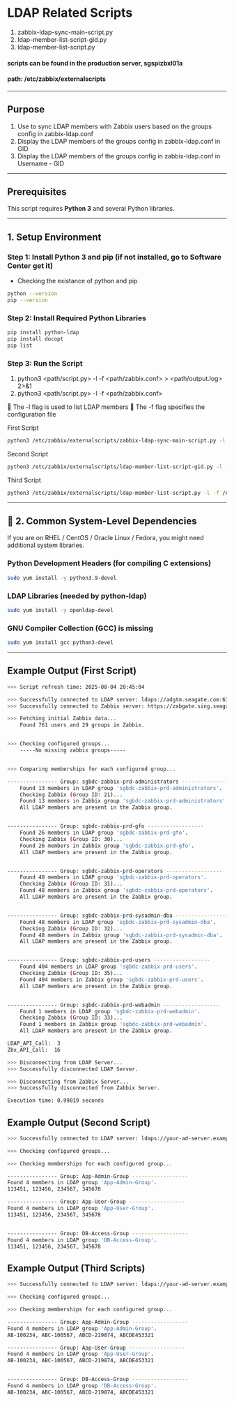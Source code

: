 # LDAP Related Scripts
1. zabbix-ldap-sync-main-script.py
2. ldap-member-list-script-gid.py
3. ldap-member-list-script.py

#### scripts can be found in the production server, sgspizbxl01a
#### path: /etc/zabbix/externalscripts
----------------------------------------------------------------

## Purpose

1. Use to sync LDAP members with Zabbix users based on the groups config in zabbix-ldap.conf
2. Display the LDAP members of the groups config in zabbix-ldap.conf in GID
3. Display the LDAP members of the groups config in zabbix-ldap.conf in Username - GID 
----------------------------------------------------------------

## Prerequisites

This script requires **Python 3** and several Python libraries.

----------------------------------------------------------------

## 1. Setup Environment

### Step 1: Install Python 3 and pip (if not installed, go to Software Center get it)

* Checking the existance of python and pip 
```bash
python --version
pip --version
```

### Step 2: Install Required Python Libraries

```bash
pip install python-ldap
pip install docopt
pip list
```

### Step 3: Run the Script
1. python3 <path/script.py> -l -f <path/zabbix.conf> > <path/output.log> 2>&1
2. python3 <path/script.py> -l -f <path/zabbix.conf>

🔸 The -l flag is used to list LDAP members
🔸 The -f flag specifies the configuration file

First Script
```bash
python3 /etc/zabbix/externalscripts/zabbix-ldap-sync-main-script.py -l -f /etc/zabbix/externalscripts/zabbix-ldap.conf > /etc/zabbix/externalscripts/zabbix-ldap-sync-output.log 2>&1
```

Second Script
```bash
python3 /etc/zabbix/externalscripts/ldap-member-list-script-gid.py -l -f /etc/zabbix/externalscripts/zabbix-ldap.conf
```

Third Script
```bash
python3 /etc/zabbix/externalscripts/ldap-member-list-script.py -l -f /etc/zabbix/externalscripts/zabbix-ldap.conf
```

----------------------------------------------------------------

## 🧱 2. Common System-Level Dependencies

If you are on RHEL / CentOS / Oracle Linux / Fedora, you might need additional system libraries.

### Python Development Headers (for compiling C extensions)

```bash
sudo yum install -y python3.9-devel
```

### LDAP Libraries (needed by python-ldap)
```bash
sudo yum install -y openldap-devel
```

### GNU Compiler Collection (GCC) is missing
```bash
sudo yum install gcc python3-devel
```
----------------------------------------------------------------

## Example Output (First Script)

```bash
>>> Script refresh time: 2025-08-04 20:45:04

>>> Successfully connected to LDAP server: ldaps://adgtm.seagate.com:636/
>>> Successfully connected to Zabbix server: https://zabgate.sing.seagate.com/

>>> Fetching initial Zabbix data...
    Found 761 users and 29 groups in Zabbix. 


>>> Checking configured groups...
    -----No missing zabbix groups-----


>>> Comparing memberships for each configured group...

---------------- Group: sgbdc-zabbix-prd-administrators ------------------
    Found 13 members in LDAP group 'sgbdc-zabbix-prd-administrators'.
    Checking Zabbix (Group ID: 21)...
    Found 13 members in Zabbix group 'sgbdc-zabbix-prd-administrators'.
    All LDAP members are present in the Zabbix group.


---------------- Group: sgbdc-zabbix-prd-gfo ------------------
    Found 26 members in LDAP group 'sgbdc-zabbix-prd-gfo'.
    Checking Zabbix (Group ID: 30)...
    Found 26 members in Zabbix group 'sgbdc-zabbix-prd-gfo'.
    All LDAP members are present in the Zabbix group.


---------------- Group: sgbdc-zabbix-prd-operators ------------------
    Found 48 members in LDAP group 'sgbdc-zabbix-prd-operators'.
    Checking Zabbix (Group ID: 31)...
    Found 48 members in Zabbix group 'sgbdc-zabbix-prd-operators'.
    All LDAP members are present in the Zabbix group.


---------------- Group: sgbdc-zabbix-prd-sysadmin-dba ------------------
    Found 48 members in LDAP group 'sgbdc-zabbix-prd-sysadmin-dba'.
    Checking Zabbix (Group ID: 32)...
    Found 48 members in Zabbix group 'sgbdc-zabbix-prd-sysadmin-dba'.
    All LDAP members are present in the Zabbix group.


---------------- Group: sgbdc-zabbix-prd-users ------------------
    Found 404 members in LDAP group 'sgbdc-zabbix-prd-users'.
    Checking Zabbix (Group ID: 35)...
    Found 404 members in Zabbix group 'sgbdc-zabbix-prd-users'.
    All LDAP members are present in the Zabbix group.


---------------- Group: sgbdc-zabbix-prd-webadmin ------------------
    Found 1 members in LDAP group 'sgbdc-zabbix-prd-webadmin'.
    Checking Zabbix (Group ID: 33)...
    Found 1 members in Zabbix group 'sgbdc-zabbix-prd-webadmin'.
    All LDAP members are present in the Zabbix group.

LDAP_API_Call:  3
Zbx_API_Call:  16 

>>> Disconnecting from LDAP Server...
>>> Successfully disconnected LDAP Server.

>>> Disconnecting from Zabbix Server...
>>> Successfully disconnected from Zabbix Server.

Execution time: 0.99019 seconds
```


## Example Output (Second Script)

```bash
>>> Successfully connected to LDAP server: ldaps://your-ad-server.example.com:636

>>> Checking configured groups...

>>> Checking memberships for each configured group...

---------------- Group: App-Admin-Group ------------------
Found 4 members in LDAP group 'App-Admin-Group'.
113451, 123456, 234567, 345678

---------------- Group: App-User-Group ------------------
Found 4 members in LDAP group 'App-User-Group'.
113451, 123456, 234567, 345678


---------------- Group: DB-Access-Group ------------------
Found 4 members in LDAP group 'DB-Access-Group'.
113451, 123456, 234567, 345678

```

## Example Output (Third Scripts)
```bash
>>> Successfully connected to LDAP server: ldaps://your-ad-server.example.com:636

>>> Checking configured groups...

>>> Checking memberships for each configured group...

---------------- Group: App-Admin-Group ------------------
Found 4 members in LDAP group 'App-Admin-Group'.
AB-100234, ABC-100567, ABCD-219874, ABCDE453321

---------------- Group: App-User-Group ------------------
Found 4 members in LDAP group 'App-User-Group'.
AB-100234, ABC-100567, ABCD-219874, ABCDE453321


---------------- Group: DB-Access-Group ------------------
Found 4 members in LDAP group 'DB-Access-Group'.
AB-100234, ABC-100567, ABCD-219874, ABCDE453321

```


